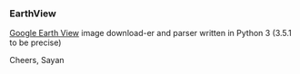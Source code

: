 ### EarthView


[Google Earth View](https://earthview.withgoogle.com) image download-er and parser written in Python 3 (3.5.1 to be precise)

Cheers,
Sayan
